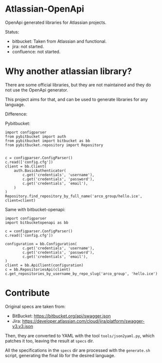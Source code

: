 # Atlassian-OpenApi

OpenApi generated libraries for Atlassian projects.

Status: 

- bitbucket: Taken from Atlassian and functional.
- jira: not started.
- confluence: not started.

# Why another atlassian library?

There are some official libraries, but they are not maintained and they do not
use the OpenApi generator.

This project aims for that, and can be used to generate libraries for any
language.

Difference:

Pybitbucket:

```
import configparser
from pybitbucket import auth
from pybitbucket import bitbucket as bb
from pybitbucket.repository import Repository


c = configparser.ConfigParser()
c.read(['config.cfg'])
client = bb.Client(
    auth.BasicAuthenticator(
        c.get('credentials', 'username'),
        c.get('credentials', 'password'),
        c.get('credentials', 'email'),
    )
)
Repository.find_repository_by_full_name('arco_group/hello.ice', client=client)
```

Same with bitbucket-openapi:

```
import configparser
import bitbucketopenapi as bb

c = configparser.ConfigParser()
c.read(['config.cfg'])

configuration = bb.Configuration(
        c.get('credentials', 'username'),
        c.get('credentials', 'password'),
        c.get('credentials', 'email'),
)
client = bb.ApiClient(configuration)
c = bb.RepositoriesApi(client)
c.get_repositories_by_username_by_repo_slug('arco_group', 'hello.ice')
```


# Contribute

Original specs are taken from:

- BitBucket: https://bitbucket.org/api/swagger.json
- Jira: https://developer.atlassian.com/cloud/jira/platform/swagger-v3.v3.json

Then, they are converted to YAML with the tool `tools/json2yaml.py`, which
patches it too, leaving the result at `specs` dir.

All the specifications in the `specs` dir are processed with the `generate.sh`
script, generating the final lib for the desired language.

